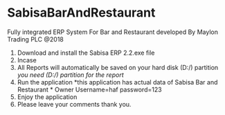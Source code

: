 # SabisaBarAndRestaurant
Fully integrated ERP System  For Bar and Restaurant developed By Maylon Trading PLC @2018
1. Download and install the Sabisa ERP 2.2.exe file
2. Incase 
3. All Reports will automatically be saved on your hard disk (D:/) partition  *you need (D:/) partition  for the report*
4. Run the application    *this application has actual data of Sabisa Bar and Restaurant *
     Owner Username=haf
            password=123
5. Enjoy the application
6. Please leave your comments thank you.

